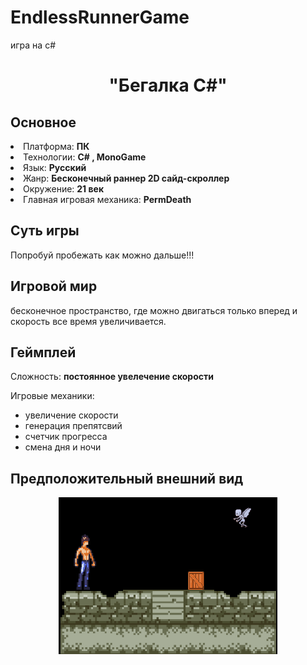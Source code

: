 # EndlessRunnerGame
игра на c#
<h1 align="center"> "Бегалка С#"</h1>
<h2> Основное </h2>

<li>Платформа:  <strong> ПК </strong></li>
<li>Технологии: <strong>C# , MonoGame</strong></li>
<li>Язык: <strong>Русский</strong></li>
<li>Жанр: <strong>Бесконечный раннер 2D сайд-скроллер </strong></li>
<li> Окружение: <strong> 21  век </strong></li>
<li> Главная игровая механика: <strong> PermDeath </strong></li>

<h2> Суть игры </h2>
Попробуй пробежать как можно дальше!!!

<h2> Игровой мир </h2>
бесконечное пространство, где можно двигаться только вперед и скорость все время увеличивается.

<h2> Геймплей </h2>
Сложность: <strong> постоянное увелечение скорости</strong>

Игровые механики:
<ul>
  <li> увеличение скорости </li>
  <li> генерация препятсвий </li>
  <li> счетчик прогресса </li>
  <li> смена дня и ночи </li>
</ul>

<h2> Предположительный внешний вид </h2>
<p align="center">
<img  src="https://github.com/AntonKoval54/EndlessRunnerGame/blob/main/spraitresult!11.png"  width="350" alt="Calculate-BMI-and-risk-category"/>
</p>
